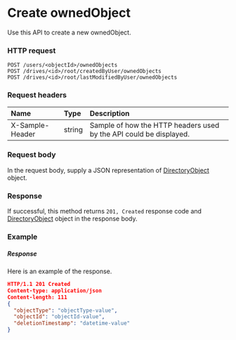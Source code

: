 # Create ownedObject

Use this API to create a new ownedObject.
### HTTP request
```http
POST /users/<objectId>/ownedObjects
POST /drives/<id>/root/createdByUser/ownedObjects
POST /drives/<id>/root/lastModifiedByUser/ownedObjects

```
### Request headers
| Name       | Type | Description|
|:---------------|:--------|:----------|
| X-Sample-Header  | string  | Sample of how the HTTP headers used by the API could be displayed.|

### Request body
In the request body, supply a JSON representation of [DirectoryObject](../resources/directoryobject.md) object.


### Response
If successful, this method returns `201, Created` response code and [DirectoryObject](../resources/directoryobject.md) object in the response body.

### Example
##### Response
Here is an example of the response.
```json
HTTP/1.1 201 Created
Content-type: application/json
Content-length: 111
{
  "objectType": "objectType-value",
  "objectId": "objectId-value",
  "deletionTimestamp": "datetime-value"
}
```

<!-- uuid: 0eb4c913-c220-488a-ac0d-270fb80b6e4d
2015-10-09 17:14:37 UTC -->